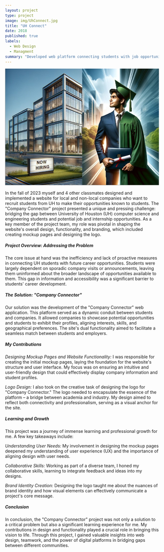 ```yaml
---
layout: project
type: project
image: img/UhConnect.jpg
title: "UH Connect"
date: 2018
published: true
labels:
  - Web Design
  - Managment
summary: "Developed web platform connecting students with job opportunities."
---
```


<img class="img-fluid" src="../img/UhConnect.jpg">

In the fall of 2023 myself and 4 other classmates designed and implemented a website for local and non-local companies who want to recruit students from UH to make their opportunities known to students.
The "Company Connector" project presented a unique and pressing challenge: bridging the gap between University of Houston (UH) computer science and engineering students and potential job and internship opportunities. As a key member of the project team, my role was pivotal in shaping the website's overall design, functionality, and branding, which included creating mockup pages and designing the logo.

##### Project Overview: Addressing the Problem
The core issue at hand was the inefficiency and lack of proactive measures in connecting UH students with future career opportunities. Students were largely dependent on sporadic company visits or announcements, leaving them uninformed about the broader landscape of opportunities available to them. This gap in information and accessibility was a significant barrier to students' career development.

##### The Solution: "Company Connector"
Our solution was the development of the "Company Connector" web application. This platform served as a dynamic conduit between students and companies. It allowed companies to showcase potential opportunities and students to exhibit their profiles, aligning interests, skills, and geographical preferences. The site's dual functionality aimed to facilitate a seamless match between students and employers.

##### My Contributions
*Designing Mockup Pages and Website Functionality:* I was responsible for creating the initial mockup pages, laying the foundation for the website's structure and user interface. My focus was on ensuring an intuitive and user-friendly design that could effectively display company information and student profiles.

*Logo Design:* I also took on the creative task of designing the logo for "Company Connector." The logo needed to encapsulate the essence of the platform – a bridge between academia and industry. My design aimed to reflect both connectivity and professionalism, serving as a visual anchor for the site.

##### Learning and Growth
This project was a journey of immense learning and professional growth for me. A few key takeaways include:

*Understanding User Needs:* My involvement in designing the mockup pages deepened my understanding of user experience (UX) and the importance of aligning design with user needs.

*Collaborative Skills:* Working as part of a diverse team, I honed my collaborative skills, learning to integrate feedback and ideas into my designs.

*Brand Identity Creation:* Designing the logo taught me about the nuances of brand identity and how visual elements can effectively communicate a project's core message.

##### Conclusion
In conclusion, the "Company Connector" project was not only a solution to a critical problem but also a significant learning experience for me. My contributions in design and functionality played a crucial role in bringing this vision to life. Through this project, I gained valuable insights into web design, teamwork, and the power of digital platforms in bridging gaps between different communities.
